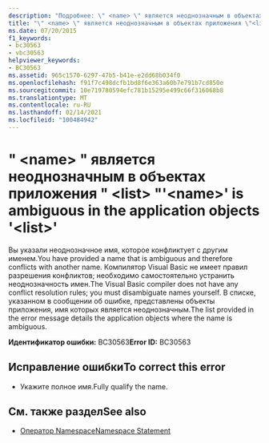 ```yaml
---
description: "Подробнее: \" <name> \" является неоднозначным в объектах приложения \"<list>'"
title: "\" <name> \" является неоднозначным в объектах приложения \"<list>'"
ms.date: 07/20/2015
f1_keywords:
- bc30563
- vbc30563
helpviewer_keywords:
- BC30563
ms.assetid: 965c1570-6297-47b5-b41e-e2dd68b034f0
ms.openlocfilehash: f91f7c498dcfb1bd8f6e363a60b7e791b7cd850e
ms.sourcegitcommit: 10e719780594efc781b15295e499c66f316068b8
ms.translationtype: MT
ms.contentlocale: ru-RU
ms.lasthandoff: 02/14/2021
ms.locfileid: "100484942"
---
```

# <a name="name-is-ambiguous-in-the-application-objects-list"></a><span data-ttu-id="e7b44-105">" \<name> " является неоднозначным в объектах приложения " \<list> "</span><span class="sxs-lookup"><span data-stu-id="e7b44-105">'\<name>' is ambiguous in the application objects '\<list>'</span></span>

<span data-ttu-id="e7b44-106">Вы указали неоднозначное имя, которое конфликтует с другим именем.</span><span class="sxs-lookup"><span data-stu-id="e7b44-106">You have provided a name that is ambiguous and therefore conflicts with another name.</span></span> <span data-ttu-id="e7b44-107">Компилятор Visual Basic не имеет правил разрешения конфликтов; необходимо самостоятельно устранить неоднозначность имен.</span><span class="sxs-lookup"><span data-stu-id="e7b44-107">The Visual Basic compiler does not have any conflict resolution rules; you must disambiguate names yourself.</span></span> <span data-ttu-id="e7b44-108">В списке, указанном в сообщении об ошибке, представлены объекты приложения, имя которых является неоднозначным.</span><span class="sxs-lookup"><span data-stu-id="e7b44-108">The list provided in the error message details the application objects where the name is ambiguous.</span></span>  
  
 <span data-ttu-id="e7b44-109">**Идентификатор ошибки:** BC30563</span><span class="sxs-lookup"><span data-stu-id="e7b44-109">**Error ID:** BC30563</span></span>  
  
## <a name="to-correct-this-error"></a><span data-ttu-id="e7b44-110">Исправление ошибки</span><span class="sxs-lookup"><span data-stu-id="e7b44-110">To correct this error</span></span>  
  
- <span data-ttu-id="e7b44-111">Укажите полное имя.</span><span class="sxs-lookup"><span data-stu-id="e7b44-111">Fully qualify the name.</span></span>  
  
## <a name="see-also"></a><span data-ttu-id="e7b44-112">См. также раздел</span><span class="sxs-lookup"><span data-stu-id="e7b44-112">See also</span></span>

- [<span data-ttu-id="e7b44-113">Оператор Namespace</span><span class="sxs-lookup"><span data-stu-id="e7b44-113">Namespace Statement</span></span>](../language-reference/statements/namespace-statement.md)
